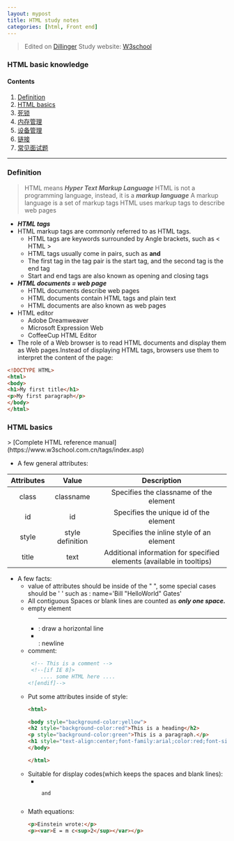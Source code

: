 ```yaml
---
layout: mypost
title: HTML study notes
categories: [html, Front end]
---
```


> Edited on [Dillinger](https://dillinger.io/)
> Study website: [W3school](https://www.w3school.com.cn/h.asp)

### HTML basic knowledge

#### Contents
 1. [Definition](#1)
 2. [HTML basics](#2)
 3. [死锁](#3)
 4. [内存管理](#4)
 5. [设备管理](#5)
 6. [链接](#6)
 7. [常见面试题](#7)
---
<h3 id="1">Definition</h3>

> HTML means ***Hyper Text Markup Language***
> HTML is not a programming language, instead, it is a ***markup language***
> A markup language is a set of markup tags
> HTML uses markup tags to describe web pages
 - ***HTML tags***
 - HTML markup tags are commonly referred to as HTML tags.
     - HTML tags are keywords surrounded by Angle brackets, such as < HTML >
     - HTML tags usually come in pairs, such as <b> and </b>
     - The first tag in the tag pair is the start tag, and the second tag is the end tag
     - Start and end tags are also known as opening and closing tags
 - ***HTML documents = web page***
     - HTML documents describe web pages
     - HTML documents contain HTML tags and plain text
     - HTML documents are also known as web pages
 - HTML editor
     - Adobe Dreamweaver
     - Microsoft Expression Web
     - CoffeeCup HTML Editor
- The role of a Web browser is to read HTML documents and display them as Web pages.Instead of displaying HTML tags, browsers use them to interpret the content of the page:

```html
<!DOCTYPE HTML>
<html>
<body>
<h1>My first title</h1>
<p>My first paragraph</p>
</body>
</html>
```
<h3 id="2">HTML basics </h3>
> [Complete HTML reference manual](https://www.w3school.com.cn/tags/index.asp)

- A few general attributes:

| Attributes       |      Value      | Description |
| :-------------: | :-----------: | :-----: |
| class      | classname | Specifies the classname of the element  |
| id    |   id    |  Specifies the unique id of the element  |
| style |   style definition    |    Specifies the inline style of an element | 
| title |   text    |    Additional information for specified elements (available in tooltips) | 
- A few facts:
    - value of attributes should be inside of the " ", some special cases should be ' ' such as : name='Bill "HelloWorld" Gates'
    - All contiguous Spaces or blank lines are counted as ***only one space.***
    - empty element
        - <hr /> : draw a horizontal line
        - <br /> : newline
    - comment:
        ```html
         <!-- This is a comment -->
         <!--[if IE 8]>
            .... some HTML here ....
        <![endif]-->
        ```
    - Put some attributes inside of style:
        ```html
        <html>
        
        <body style="background-color:yellow">
        <h2 style="background-color:red">This is a heading</h2>
        <p style="background-color:green">This is a paragraph.</p>
        <h1 style="text-align:center;font-family:arial;color:red;font-size:20px;">This is a heading</h1>
        </body>
        
        </html>
        ```
    - Suitable for display codes(which keeps the spaces and blank lines):
        - <code> <pre> and </pre> </code>
    - Math equations:
        ```html    
        <p>Einstein wrote:</p>
        <p><var>E = m c<sup>2</sup></var></p>
        ```


    


